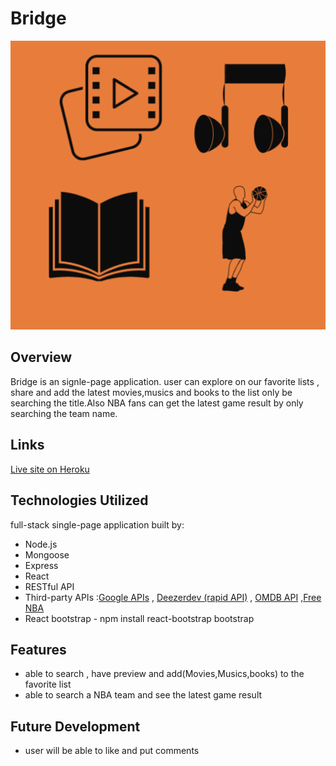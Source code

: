 # Bridge
![Bridge](/img/readme.png)



## Overview
Bridge is an signle-page application. user can explore on our favorite lists , share and add the latest movies,musics and books to the list only be searching the title.Also NBA fans can get the latest game result by only searching the team name.


## Links 
[Live site on Heroku](https://bridge-app-react.herokuapp.com/)


## Technologies Utilized
full-stack single-page application built by:
* Node.js
* Mongoose
* Express 
* React
* RESTful API
* Third-party APIs :[Google APIs](https://www.googleapis.com ) , [Deezerdev (rapid API)](https://deezerdevs-deezer.p.rapidapi.com ) , [OMDB API](http://www.omdbapi.com) ,[Free NBA](https://free-nba.p.rapidapi.com)
* React bootstrap - npm install react-bootstrap bootstrap


## Features
*  able to search , have preview and add(Movies,Musics,books) to the favorite list 
*  able to search a NBA team and see the latest game result



## Future Development
* user will be able to like and put comments 


